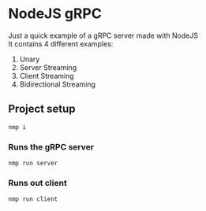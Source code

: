 # NodeJS gRPC
Just a quick example of a gRPC server made with NodeJS<br>
It contains 4 different examples:
1. Unary
2. Server Streaming
3. Client Streaming
4. Bidirectional Streaming


## Project setup
```
nmp i
```

### Runs the gRPC server
```
nmp run server
```

### Runs out client
```
nmp run client
```
